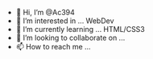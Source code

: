 - 👋 Hi, I’m @Ac394
- 👀 I’m interested in ... WebDev
- 🌱 I’m currently learning ... HTML/CSS3
- 💞️ I’m looking to collaborate on ...
- 📫 How to reach me ...

<!---
Ac394/Ac394 is a ✨ special ✨ repository because its `README.md` (this file) appears on your GitHub profile.
You can click the Preview link to take a look at your changes.
--->
